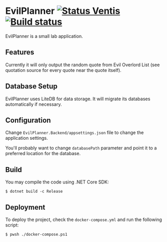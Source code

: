 EvilPlanner [![Status Ventis](https://img.shields.io/badge/status-ventis-yellow.svg)](https://github.com/ForNeVeR/andivionian-status-classifier) [![Build status](https://ci.appveyor.com/api/projects/status/7h5slaytywuhshp6/branch/develop?svg=true)](https://ci.appveyor.com/project/ForNeVeR/evilplanner/branch/develop)
===========

EvilPlanner is a small lab application.

Features
--------

Currently it will only output the random quote from Evil Overlord List (see
quotation source for every quote near the quote itself).

Database Setup
--------------

EvilPlanner uses LiteDB for data storage. It will migrate its databases
automatically if necessary.

Configuration
-------------

Change `EvilPlanner.Backend/appsettings.json` file to change the application
settings.

You'll probably want to change `databasePath` parameter and point it to a
preferred location for the database.

Build
-----

You may compile the code using .NET Core SDK:

```console
$ dotnet build -c Release
```

Deployment
----------

To deploy the project, check the `docker-compose.yml` and run the following
script:

```
$ pwsh ./docker-compose.ps1
```
